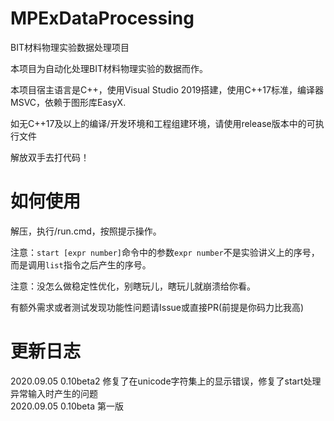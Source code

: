 # MPExDataProcessing

BIT材料物理实验数据处理项目

本项目为自动化处理BIT材料物理实验的数据而作。

本项目宿主语言是C++，使用Visual Studio 2019搭建，使用C++17标准，编译器MSVC，依赖于图形库EasyX.

如无C++17及以上的编译/开发环境和工程组建环境，请使用release版本中的可执行文件

解放双手去打代码！

# 如何使用

解压，执行/run.cmd，按照提示操作。

注意：`start [expr number]`命令中的参数`expr number`不是实验讲义上的序号，而是调用`list`指令之后产生的序号。

注意：没怎么做稳定性优化，别瞎玩儿，瞎玩儿就崩溃给你看。

有额外需求或者测试发现功能性问题请Issue或直接PR(前提是你码力比我高)

# 更新日志

2020.09.05 0.10beta2 修复了在unicode字符集上的显示错误，修复了start处理异常输入时产生的问题  
2020.09.05 0.10beta 第一版